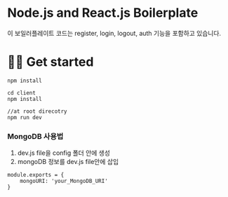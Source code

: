 # Node.js and React.js Boilerplate

이 보일러플레이트 코드는 register, login, logout, auth 기능을 포함하고 있습니다.

# 🧑‍💻 Get started

```
npm install

cd client
npm install

//at root direcotry
npm run dev
```

### MongoDB 사용법

1. dev.js file을 config 폴더 안에 생성
2. mongoDB 정보를 dev.js file안에 삽입

```
module.exports = {
    mongoURI: 'your_MongoDB_URI'
}
```

